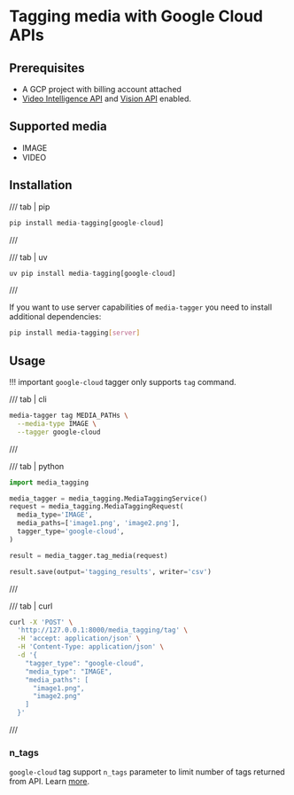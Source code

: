 # Tagging media with Google Cloud APIs

## Prerequisites

- A GCP project with billing account attached
- [Video Intelligence API](https://console.cloud.google.com/apis/library/videointelligence.googleapis.com) and [Vision API](https://console.cloud.google.com/apis/library/vision.googleapis.com) enabled.

## Supported media

* IMAGE
* VIDEO


## Installation

/// tab | pip
```python
pip install media-tagging[google-cloud]
```
///

/// tab | uv
```python
uv pip install media-tagging[google-cloud]
```
///

If you want to use server capabilities of `media-tagger` you need to install additional dependencies:

```bash
pip install media-tagging[server]
```

## Usage

!!! important
    `google-cloud` tagger only supports `tag` command.

/// tab | cli

```bash
media-tagger tag MEDIA_PATHs \
  --media-type IMAGE \
  --tagger google-cloud
```
///

/// tab | python
```python
import media_tagging

media_tagger = media_tagging.MediaTaggingService()
request = media_tagging.MediaTaggingRequest(
  media_type='IMAGE',
  media_paths=['image1.png', 'image2.png'],
  tagger_type='google-cloud',
)

result = media_tagger.tag_media(request)

result.save(output='tagging_results', writer='csv')
```
///

/// tab | curl
```bash
curl -X 'POST' \
  'http://127.0.0.1:8000/media_tagging/tag' \
  -H 'accept: application/json' \
  -H 'Content-Type: application/json' \
  -d '{
    "tagger_type": "google-cloud",
    "media_type": "IMAGE",
    "media_paths": [
      "image1.png",
      "image2.png"
    ]
  }'
```
///

### n_tags

`google-cloud` tag support `n_tags` parameter to limit number of tags returned from API.
Learn [more](tagging.md/#n_tags).

